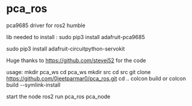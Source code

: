 # pca_ros
pca9685 driver for ros2 humble

lib needed to install :
sudo pip3 install adafruit-pca9685

sudo pip3 install adafruit-circuitpython-servokit

Huge thanks to https://github.com/stevej52 for the code 

usage:
mkdir pca_ws
cd pca_ws
mkdir src
cd src
git clone https://github.com/0jeetparmar0/pca_ros.git
cd ..
colcon build  or colcon build --symlink-install

start the node 
ros2 run pca_ros pca_node
